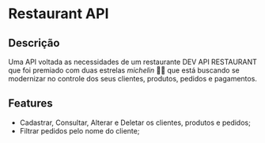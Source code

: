 # Restaurant API
    
## Descrição
Uma API voltada as necessidades de um restaurante DEV API RESTAURANT que foi premiado com duas estrelas *michelin* 🌟🌟 que está buscando se modernizar no controle dos seus clientes, produtos, pedidos e pagamentos.

## Features
- Cadastrar, Consultar, Alterar e Deletar os clientes, produtos e pedidos;
- Filtrar pedidos pelo nome do cliente;

